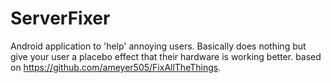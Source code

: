 ServerFixer
===========

Android application to 'help' annoying users. Basically does nothing but give your user a placebo effect that their hardware is working better. based on https://github.com/ameyer505/FixAllTheThings.